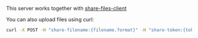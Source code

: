 This server works together with [share-files-client](https://github.com/Carl0sCheca/share-files-client)

You can also upload files using curl:

```bash
curl -X POST -H "share-filename:{filename.format}" -H "share-token:{token}" --data-binary "@{/path/to/file}" {server_url}/upload
```

